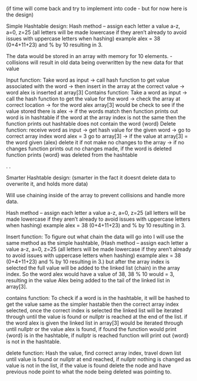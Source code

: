 (if time will come back and try to implement into code - but for now here is the design)

Simple Hashtable design:
Hash method – assign each letter a value a-z, a=0, z=25  (all letters will be made lowercase if they aren’t already to avoid issues with uppercase letters when hashing) example alex = 38 (0+4+11+23) and % by 10 resulting in 3.

The data would be stored in an array with memory for 10 elements.
-collisions will result in old data being overwritten by the new data for that value

Input function: Take word as input -> call hash function to get value associated with the word -> then insert in the array at the correct value -> word alex is inserted at array[3]
Contains function: Take a word as input -> call the hash function to get the value for the word -> check the array at correct location -> for the word alex array[3] would be check to see if the value stored there is alex -> if the words match then function prints out word is in hashtable if the word at the array index is not the same then the function prints out hashtable does not contain the word {word}
Delete function: receive word as input -> get hash value for the given word -> go to correct array index word alex = 3 go to array[3] -> if the value at array[3] = the word given (alex) delete it if not make no changes to the array -> if no changes function prints out no changes made, if the word is deleted function prints {word} was deleted from the hashtable

.
.

Smarter Hashtable design: (smarter in the fact it doesnt delete data to overwrite it, and holds more data)

Will use chaining inside of the array to prevent collisions and handle more data. 

Hash method – assign each letter a value a-z, a=0, z=25  (all letters will be made lowercase if they aren’t already to avoid issues with uppercase letters when hashing) example alex = 38 (0+4+11+23) and % by 10 resulting in 3.

Insert function:
To figure out what chain the data will go into I will use the same method as the simple hashtable, (Hash method – assign each letter a value a-z, a=0, z=25  (all letters will be made lowercase if they aren’t already to avoid issues with uppercase letters when hashing) example alex = 38 (0+4+11+23) and % by 10 resulting in 3.) but after the array index is selected the full value will be added to the linked list (chain) in the array index. So the word alex would have a value of 38, 38 % 10 would = 3, resulting in the value Alex being added to the tail of the linked list in array[3].

contains function:
To check if a word is in the hashtable, it will be hashed to get the value same as the simpler hastable then the correct array index selected, once the correct index is selected the linked list will be iterated through until the value is found or nullptr is reached at the end of the list. if the word alex is given the linked list in array[3] would be iterated through until nullptr or the value alex is found, if found the function would print {word} is in the hashtable, if nullptr is reached function will print out {word} is not in the hashtable.

delete function: Hash the value, find correct array index, travel down list until value is found or nullptr at end reached, if nullptr nothing is changed as value is not in the list, if the value is found delete the node and have previous node point to what the node being deleted was pointing to.
